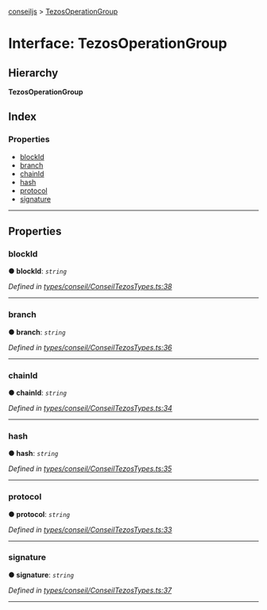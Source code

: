 [conseiljs](../README.md) > [TezosOperationGroup](../interfaces/tezosoperationgroup.md)

# Interface: TezosOperationGroup

## Hierarchy

**TezosOperationGroup**

## Index

### Properties

* [blockId](tezosoperationgroup.md#blockid)
* [branch](tezosoperationgroup.md#branch)
* [chainId](tezosoperationgroup.md#chainid)
* [hash](tezosoperationgroup.md#hash)
* [protocol](tezosoperationgroup.md#protocol)
* [signature](tezosoperationgroup.md#signature)

---

## Properties

<a id="blockid"></a>

###  blockId

**● blockId**: *`string`*

*Defined in [types/conseil/ConseilTezosTypes.ts:38](https://github.com/Cryptonomic/ConseilJS/blob/688e74f/src/types/conseil/ConseilTezosTypes.ts#L38)*

___
<a id="branch"></a>

###  branch

**● branch**: *`string`*

*Defined in [types/conseil/ConseilTezosTypes.ts:36](https://github.com/Cryptonomic/ConseilJS/blob/688e74f/src/types/conseil/ConseilTezosTypes.ts#L36)*

___
<a id="chainid"></a>

###  chainId

**● chainId**: *`string`*

*Defined in [types/conseil/ConseilTezosTypes.ts:34](https://github.com/Cryptonomic/ConseilJS/blob/688e74f/src/types/conseil/ConseilTezosTypes.ts#L34)*

___
<a id="hash"></a>

###  hash

**● hash**: *`string`*

*Defined in [types/conseil/ConseilTezosTypes.ts:35](https://github.com/Cryptonomic/ConseilJS/blob/688e74f/src/types/conseil/ConseilTezosTypes.ts#L35)*

___
<a id="protocol"></a>

###  protocol

**● protocol**: *`string`*

*Defined in [types/conseil/ConseilTezosTypes.ts:33](https://github.com/Cryptonomic/ConseilJS/blob/688e74f/src/types/conseil/ConseilTezosTypes.ts#L33)*

___
<a id="signature"></a>

###  signature

**● signature**: *`string`*

*Defined in [types/conseil/ConseilTezosTypes.ts:37](https://github.com/Cryptonomic/ConseilJS/blob/688e74f/src/types/conseil/ConseilTezosTypes.ts#L37)*

___

